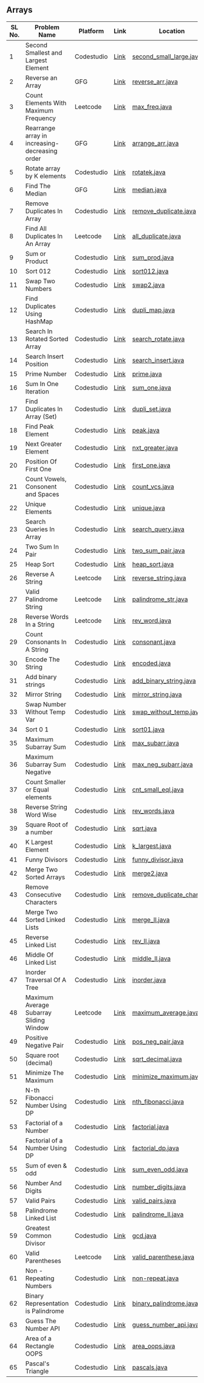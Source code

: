 <h2>Arrays</h2>

| SL No. | Problem Name  | Platform           | Link           | Location | Revised |
|--------------------------|--------------------------|----------------------------|-----------------------------|-----------------------------|----------|
| 1 | Second Smallest and Largest Element | Codestudio | <a href="https://www.naukri.com/code360/problems/ninja-and-the-second-order-elements_6581960">Link</a> | [second_small_large.java](second_small_large.java) | ✅ | 
| 2 | Reverse an Array | GFG | <a href="https://www.geeksforgeeks.org/problems/reverse-an-array/0">Link</a> | [reverse_arr.java](reverse_arr.java) | ✅ |
| 3 | Count Elements With Maximum Frequency | Leetcode | <a href="https://leetcode.com/problems/count-elements-with-maximum-frequency/">Link</a> | [max_freq.java](max_freq.java) | ✅ |
| 4 | Rearrange array in increasing-decreasing order | GFG | <a href="https://www.geeksforgeeks.org/problems/sort-first-half-in-ascending-and-second-half-in-descending1714/1">Link</a> | [arrange_arr.java](arrange_arr.java) | ✅ |
| 5 | Rotate array by K elements | Codestudio | <a href="https://www.naukri.com/code360/problems/rotate-array_1230543">Link</a> | [rotatek.java](rotatek.java) | ✅ |
| 6 | Find The Median | GFG | <a href="https://www.geeksforgeeks.org/problems/find-the-median0527/1">Link</a> | [median.java](median.java) | ✅ |
| 7 | Remove Duplicates In Array | Codestudio | <a href="https://www.naukri.com/code360/problems/remove-duplicates-from-sorted-array_1102307">Link</a> | [remove_duplicate.java](remove_duplicate.java) | ✅ |
| 8 | Find All Duplicates In An Array | Leetcode | <a href="https://leetcode.com/problems/find-all-duplicates-in-an-array/">Link</a> | [all_duplicate.java](all_duplicate.java) | ✅ |
| 9 | Sum or Product | Codestudio | <a href="https://www.naukri.com/code360/problems/sum-or-product_920478?">Link</a> | [sum_prod.java](sum_prod.java) | ✅ |
| 10 | Sort 012 | Codestudio | <a href="https://www.naukri.com/code360/problems/sort-0-1-2_631055">Link</a> | [sort012.java](sort012.java) | ✅ |
| 11 | Swap Two Numbers | Codestudio | <a href="https://www.naukri.com/code360/problems/swap-two-numbers_1112577">Link</a> | [swap2.java](swap2.java) | ✅ |
| 12 | Find Duplicates Using HashMap | Codestudio | <a href="https://www.naukri.com/code360/problems/find-duplicate-in-array_1112602">Link</a> | [dupli_map.java](dupli_map.java) | ✅ |
| 13 | Search In Rotated Sorted Array | Codestudio | <a href="https://www.naukri.com/code360/problems/search-in-rotated-sorted-array_1082554">Link</a> | [search_rotate.java](search_rotate.java) | ❌ |
| 14 | Search Insert Position | Codestudio | <a href="https://www.naukri.com/code360/problems/algorithm-to-find-best-insert-position-in-sorted-array_839813">Link</a> | [search_insert.java](search_insert.java) | ❌ |
| 15 | Prime Number | Codestudio | <a href="https://www.naukri.com/code360/problems/prime-number_1118113">Link</a> | [prime.java](prime.java) | ❌ |
| 16 | Sum In One Iteration | Codestudio | <a href="https://www.naukri.com/code360/problems/one-iteration_3116723">Link</a> | [sum_one.java](sum_one.java) | ❌ |
| 17 | Find Duplicates In Array (Set) | Codestudio | <a href="https://www.naukri.com/code360/problems/find-duplicates-in-array_1071935">Link</a> | [dupli_set.java](dupli_set.java) | ❌ |
| 18 | Find Peak Element | Codestudio | <a href="https://www.naukri.com/code360/problems/find-peak-element_1081482">Link</a> | [peak.java](peak.java) | ❌ |
| 19 | Next Greater Element | Codestudio | <a href="https://www.naukri.com/code360/problems/next-greater-element_670312">Link</a> | [nxt_greater.java](nxt_greater.java) | ❌ |
| 20 | Position Of First One | Codestudio | <a href="https://www.naukri.com/code360/problems/position-of-first-one_696445">Link</a> | [first_one.java](first_one.java) | ❌ |
| 21 | Count Vowels, Consonent and Spaces | Codestudio | <a href="https://www.naukri.com/code360/problems/count-vowels-consonants-and-spaces_5026361">Link</a> | [count_vcs.java](count_vcs.java) | ❌ |
| 22 | Unique Elements | Codestudio | <a href="https://www.naukri.com/code360/problems/remove-duplicates_920325">Link</a> | [unique.java](unique.java) | ❌ |
| 23 | Search Queries In Array | Codestudio | <a href="https://www.naukri.com/code360/problems/binary-search_975480">Link</a> | [search_query.java](search_query.java) | ❌ |
| 24 | Two Sum In Pair | Codestudio | <a href="https://www.naukri.com/code360/problems/two-sum_839653">Link</a> | [two_sum_pair.java](two_sum_pair.java) | ❌ |
| 25 | Heap Sort | Codestudio | <a href="https://www.naukri.com/code360/problems/heap-sort_1262153">Link</a> | [heap_sort.java](heap_sort.java) | ❌ |
| 26 | Reverse A String | Leetcode | <a href="https://leetcode.com/problems/reverse-string/">Link</a> | [reverse_string.java](reverse_string.java) | ❌ |
| 27 | Valid Palindrome String | Leetcode | <a href="https://leetcode.com/problems/valid-palindrome">Link</a> | [palindrome_str.java](palindrome_str.java) | ❌ |
| 28 | Reverse Words In a String | Leetcode | <a href="https://leetcode.com/problems/reverse-words-in-a-string/">Link</a> | [rev_word.java](rev_word.java) | ❌ |
| 29 | Count Consonants In A String | Codestudio | <a href="https://www.naukri.com/code360/problems/count-consonants-in-a-string_893281">Link</a> | [consonant.java](consonant.java) | ❌ |
| 30 | Encode The String | Codestudio | <a href="https://www.naukri.com/code360/problems/encode-the-string_3651409">Link</a> | [encoded.java](encoded.java) | ❌ |
| 31 | Add binary strings | Codestudio | <a href="https://www.naukri.com/code360/problems/add-binary-strings_893059">Link</a> | [add_binary_string.java](add_binary_string.java) | ❌ |
| 32 | Mirror String | Codestudio | <a href="https://www.naukri.com/code360/problems/mirror-string_1104722">Link</a> | [mirror_string.java](mirror_string.java) | ❌ |
| 33 | Swap Number Without Temp Var | Codestudio | <a href="https://www.naukri.com/code360/problems/swap-number-without-temporary-variable_893054">Link</a> | [swap_without_temp.java](swap_without_temp.java) | ❌ |
| 34 | Sort 0 1 | Codestudio | <a href="https://www.naukri.com/code360/problems/sort-0-1_624379">Link</a> | [sort01.java](sort01.java) | ❌ |
| 35 | Maximum Subarray Sum | Codestudio | <a href="https://www.naukri.com/code360/problems/maximum-subarray-sum_628288">Link</a> | [max_subarr.java](max_subarr.java) | ❌ |
| 36 |  Maximum Subarray Sum Negative | Codestudio | <a href="https://www.naukri.com/code360/problems/maximum-subarray-sum_630526">Link</a> | [max_neg_subarr.java](max_neg_subarr.java) | ❌ |
| 37 | Count Smaller or Equal elements | Codestudio | <a href="https://www.naukri.com/code360/problems/count-smaller-or-equal-elements-in-array_1072983">Link</a> | [cnt_small_eql.java](cnt_small_eql.java) | ❌ |
| 38 | Reverse String Word Wise | Codestudio | <a href="https://www.naukri.com/code360/problems/reverse-string-word-wise_1262348">Link</a> | [rev_words.java](rev_words.java) | ❌ |
| 39 | Square Root of a number | Codestudio | <a href="https://www.naukri.com/code360/problems/square-root-integral_893351">Link</a> | [sqrt.java](sqrt.java) | ❌ |
| 40 | K Largest Element | Codestudio | <a href="https://www.naukri.com/code360/problems/k-largest-element_1062624">Link</a> | [k_largest.java](k_largest.java) | ❌ |
| 41 | Funny Divisors | Codestudio | <a href="https://www.naukri.com/code360/problems/multiples-of-2-and-3_893308">Link</a> | [funny_divisor.java](funny_divisor.java) | ❌ |
| 42 | Merge Two Sorted Arrays | Codestudio | <a href="https://www.naukri.com/code360/problems/ninja-and-sorted-arrays_1214628">Link</a> | [merge2.java](merge2.java) | ❌ |
| 43 | Remove Consecutive Characters | Codestudio | <a href="https://www.naukri.com/code360/problems/remove-consecutive-duplicates_893195">Link</a> | [remove_duplicate_char.java](remove_duplicate_char.java) | ❌ |
| 44 | Merge Two Sorted Linked Lists | Codestudio | <a href="https://www.naukri.com/code360/problems/merge-two-sorted-linked-lists_800332">Link</a> | [merge_ll.java](merge_ll.java) | ❌ |
| 45 | Reverse Linked List | Codestudio | <a href="https://www.naukri.com/code360/problems/reverse-the-singly-linked-list_799897">Link</a> | [rev_ll.java](rev_ll.java) | ❌ |
| 46 | Middle Of Linked List | Codestudio | <a href="https://www.naukri.com/code360/problems/middle-of-linked-list_973250">Link</a> | [middle_ll.java](middle_ll.java) | ❌ |
| 47 | Inorder Traversal Of A Tree | Codestudio | <a href="https://www.naukri.com/code360/problems/inorder-traversal_3839605">Link</a> | [inorder.java](inorder.java) | ❌ |
| 48 | Maximum Average Subarray Sliding Window | Leetcode | <a href="https://leetcode.com/problems/maximum-average-subarray-i/">Link</a> | [maximum_average.java](maximum_average.java) | ❌ |
| 49 | Positive Negative Pair | Codestudio | <a href="https://www.naukri.com/code360/problems/positive-negative-pair_981311">Link</a> | [pos_neg_pair.java](pos_neg_pair.java) | ❌ |
| 50 | Square root (decimal) | Codestudio | <a href="https://www.naukri.com/code360/problems/square-root-decimal_1095655">Link</a> | [sqrt_decimal.java](sqrt_decimal.java) | ❌ |
| 51 | Minimize The Maximum | Codestudio | <a href="https://www.naukri.com/code360/problems/minimize-the-maximum_696194">Link</a> | [minimize_maximum.java](minimize_maximum.java) | ❌ |
| 52 | N-th Fibonacci Number Using DP | Codestudio | <a href="https://www.naukri.com/code360/problems/nth-fibonacci-number_1115780">Link</a> | [nth_fibonacci.java](nth_fibonacci.java) | ❌ |
| 53 | Factorial of a Number | Codestudio | <a href="https://www.naukri.com/code360/problems/factorial-of-a-number_1115779">Link</a> | [factorial.java](factorial.java) | ❌ |
| 54 | Factorial of a Number Using DP | Codestudio | <a href="https://www.naukri.com/code360/problems/factorial_975273">Link</a> | [factorial_dp.java](factorial_dp.java) | ❌ |
| 55 | Sum of even & odd | Codestudio | <a href="https://www.naukri.com/code360/problems/sum-of-even-odd_893199">Link</a> | [sum_even_odd.java](sum_even_odd.java) | ❌ |
| 56 | Number And Digits | Codestudio | <a href="https://www.naukri.com/code360/problems/number-and-digits_975269">Link</a> | [number_digits.java](number_digits.java) | ❌ |
| 57 | Valid Pairs | Codestudio | <a href="https://www.naukri.com/code360/problems/valid-pairs_762945">Link</a> | [valid_pairs.java](valid_pairs.java) | ❌ |
| 58 | Palindrome Linked List | Codestudio | <a href="https://www.naukri.com/code360/problems/check-if-linked-list-is-palindrome_985248">Link</a> | [palindrome_ll.java](palindrome_ll.java) | ❌ |
| 59 | Greatest Common Divisor | Codestudio | <a href="https://www.naukri.com/code360/problems/gcd_975284">Link</a> | [gcd.java](gcd.java) | ❌ |
| 60 | Valid Parentheses | Leetcode | <a href="https://leetcode.com/problems/valid-parentheses/">Link</a> | [valid_parenthese.java](valid_parenthese.java) | ❌ |
| 61 | Non - Repeating Numbers | Codestudio | <a href="https://www.naukri.com/code360/problems/unique-pair-using-bits_972997">Link</a> | [non-repeat.java](non-repeat.java) | ❌ |
| 62 | Binary Representation is Palindrome | Codestudio | <a href="https://www.naukri.com/code360/problems/check-palindrome_920555">Link</a> | [binary_palindrome.java](binary_palindrome.java) | ❌ |
| 63 | Guess The Number API | Codestudio | <a href="https://www.naukri.com/code360/problems/guess-the-number_3744732">Link</a> | [guess_number_api.java](guess_number_api.java) | ❌ |
| 64 | Area of a Rectangle OOPS | Codestudio | <a href="https://www.naukri.com/code360/problems/area-of-rectangle_1172156">Link</a> | [area_oops.java](area_oops.java) | ❌ |
| 65 | Pascal's Triangle | Codestudio | <a href="https://www.naukri.com/code360/problems/pascal-s-triangle_1089580">Link</a> | [pascals.java](pascals.java) | ❌ |